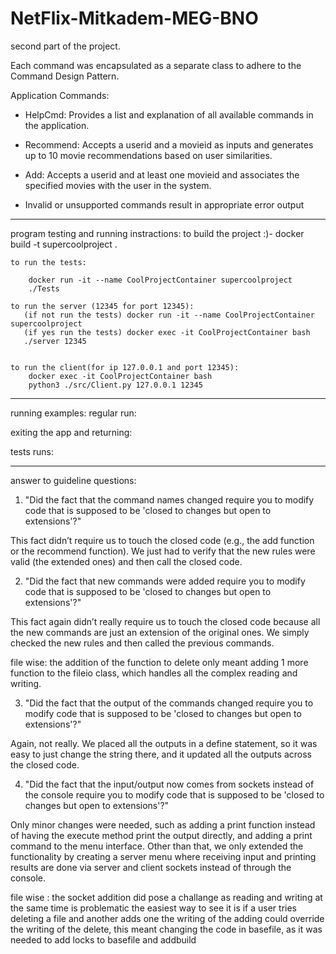 # NetFlix-Mitkadem-MEG-BNO

second part of the project.

Each command was encapsulated as a separate class to adhere to the Command Design Pattern.

Application Commands:
- HelpCmd: Provides a list and explanation of all available commands in the application.

- Recommend: Accepts a userid and a movieid as inputs and generates up to 10 movie recommendations based on user similarities.

- Add: Accepts a userid and at least one movieid and associates the specified movies with the user in the system.

* Invalid or unsupported commands result in appropriate error output

----------------------------------------------------------------------------------------------------------------------------------------------------------------------------------------------------------------------------------------------------------------------------

program testing and running instractions:
    to build the project :)-
        docker build -t supercoolproject .

    to run the tests:

        docker run -it --name CoolProjectContainer supercoolproject
        ./Tests

    to run the server (12345 for port 12345):
       (if not run the tests) docker run -it --name CoolProjectContainer supercoolproject
       (if yes run the tests) docker exec -it CoolProjectContainer bash
       ./server 12345 


    to run the client(for ip 127.0.0.1 and port 12345):
        docker exec -it CoolProjectContainer bash
        python3 ./src/Client.py 127.0.0.1 12345

----------------------------------------------------------------------------------------------------------------------------------------------------------------------------------------------------------------------------------------------------------------------------



running examples:
regular run:


exiting the app and returning:

tests runs:


----------------------------------------------------------------------------------------------------------------------------------------------------------------------------------------------------------------------------------------------------------------------------

answer to guideline questions:

1. "Did the fact that the command names changed require you to modify code that is supposed to be 'closed to changes but open to extensions'?"

This fact didn’t require us to touch the closed code (e.g., the add function or the recommend function). We just had to verify that 
the new rules were valid (the extended ones) and then call the closed code.


2. "Did the fact that new commands were added require you to modify code that is supposed to be 'closed to changes but open to extensions'?"

This fact again didn’t really require us to touch the closed code because all the new commands are just an extension of the original ones. We simply checked the new rules and then called the previous commands.

file wise:  the addition of the function to delete only meant adding 1 more function to the fileio class,
            which handles all the complex reading and writing.


3. "Did the fact that the output of the commands changed require you to modify code that is supposed to be 'closed to changes but open to extensions'?"

Again, not really. We placed all the outputs in a define statement, so it was easy to just change the string there, and it updated 
all the outputs across the closed code.


4. "Did the fact that the input/output now comes from sockets instead of the console require you to modify code that is supposed to be 'closed to changes but open to extensions'?"

Only minor changes were needed, such as adding a print function instead of having the execute method print the output directly, and adding a print command to the menu interface. Other than that, we only extended the functionality by creating a server menu where receiving input and printing results are done via server and client sockets instead of through the console.

file wise : the socket addition did pose a challange as reading and writing at the same time is problematic
            the easiest way to see it is if a user tries deleting a file and another adds one the writing of the adding could override the writing of the delete,
            this meant changing the code in basefile, as it was needed to add locks to basefile and addbuild